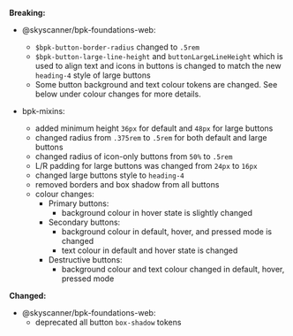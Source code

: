 **Breaking:**

- @skyscanner/bpk-foundations-web:
    - `$bpk-button-border-radius` changed to `.5rem`
    - `$bpk-button-large-line-height` and `buttonLargeLineHeight` which is used to align text and icons in buttons is changed to match the new `heading-4` style of large buttons
    - Some button background and text colour tokens are changed. See below under colour changes for more details.

- bpk-mixins:
    - added minimum height `36px` for default and `48px` for large buttons
    - changed radius from `.375rem` to `.5rem` for both default and large buttons
    - changed radius of icon-only buttons from `50%` to `.5rem`
    - L/R padding for large buttons was changed from `24px` to `16px`
    - changed large buttons style to `heading-4`
    - removed borders and box shadow from all buttons
    - colour changes:
        - Primary buttons:
            - background colour in hover state is slightly changed
        - Secondary buttons:
            - background colour in default, hover, and pressed mode is changed
            - text colour in default and hover state is changed
        - Destructive buttons:
            - background colour and text colour changed in default, hover, pressed mode

**Changed:**
- @skyscanner/bpk-foundations-web:
    - deprecated all button `box-shadow` tokens
